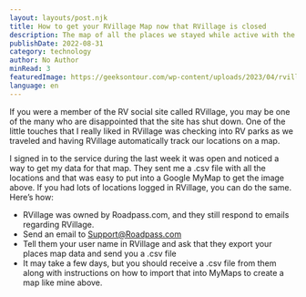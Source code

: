 ```yaml
---
layout: layouts/post.njk
title: How to get your RVillage Map now that RVillage is closed
description: The map of all the places we stayed while active with the RVillage App
publishDate: 2022-08-31
category: technology
author: No Author
minRead: 3
featuredImage: https://geeksontour.com/wp-content/uploads/2023/04/rvillage.png
language: en
---
```


<!--StartFragment-->

If you were a member of the RV social site called RVillage, you may be one of the many who are disappointed that the site has shut down. One of the little touches that I really liked in RVillage was checking into RV parks as we traveled and having RVillage automatically track our locations on a map.

I signed in to the service during the last week it was open and noticed a way to get my data for that map. They sent me a .csv file with all the locations and that was easy to put into a Google MyMap to get the image above. If you had lots of locations logged in RVillage, you can do the same. Here’s how:

-   RVillage was owned by Roadpass.com, and they still respond to emails regarding RVillage.
-   Send an email to Support@Roadpass.com
-   Tell them your user name in RVillage and ask that they export your places map data and send you a .csv file
-   It may take a few days, but you should receive a .csv file from them along with instructions on how to import that into MyMaps to create a map like mine above.

<!--EndFragment-->
